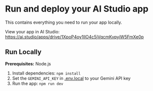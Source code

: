 

# Run and deploy your AI Studio app

This contains everything you need to run your app locally.

View your app in AI Studio: https://ai.studio/apps/drive/1XpoP4oy1IlO4c5jVqcmKvpyiW5FmXe0p

## Run Locally

**Prerequisites:**  Node.js


1. Install dependencies:
   `npm install`
2. Set the `GEMINI_API_KEY` in [.env.local](.env.local) to your Gemini API key
3. Run the app:
   `npm run dev`
